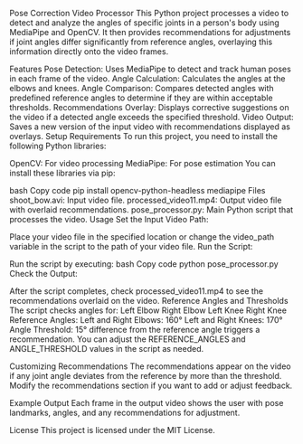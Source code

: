 Pose Correction Video Processor
This Python project processes a video to detect and analyze the angles of specific joints in a person's body using MediaPipe and OpenCV. It then provides recommendations for adjustments if joint angles differ significantly from reference angles, overlaying this information directly onto the video frames.

Features
Pose Detection: Uses MediaPipe to detect and track human poses in each frame of the video.
Angle Calculation: Calculates the angles at the elbows and knees.
Angle Comparison: Compares detected angles with predefined reference angles to determine if they are within acceptable thresholds.
Recommendations Overlay: Displays corrective suggestions on the video if a detected angle exceeds the specified threshold.
Video Output: Saves a new version of the input video with recommendations displayed as overlays.
Setup
Requirements
To run this project, you need to install the following Python libraries:

OpenCV: For video processing
MediaPipe: For pose estimation
You can install these libraries via pip:

bash
Copy code
pip install opencv-python-headless mediapipe
Files
shoot_bow.avi: Input video file.
processed_video11.mp4: Output video file with overlaid recommendations.
pose_processor.py: Main Python script that processes the video.
Usage
Set the Input Video Path:

Place your video file in the specified location or change the video_path variable in the script to the path of your video file.
Run the Script:

Run the script by executing:
bash
Copy code
python pose_processor.py
Check the Output:

After the script completes, check processed_video11.mp4 to see the recommendations overlaid on the video.
Reference Angles and Thresholds
The script checks angles for:
Left Elbow
Right Elbow
Left Knee
Right Knee
Reference Angles:
Left and Right Elbows: 160°
Left and Right Knees: 170°
Angle Threshold:
15° difference from the reference angle triggers a recommendation.
You can adjust the REFERENCE_ANGLES and ANGLE_THRESHOLD values in the script as needed.

Customizing Recommendations
The recommendations appear on the video if any joint angle deviates from the reference by more than the threshold. Modify the recommendations section if you want to add or adjust feedback.

Example Output
Each frame in the output video shows the user with pose landmarks, angles, and any recommendations for adjustment.

License
This project is licensed under the MIT License.
